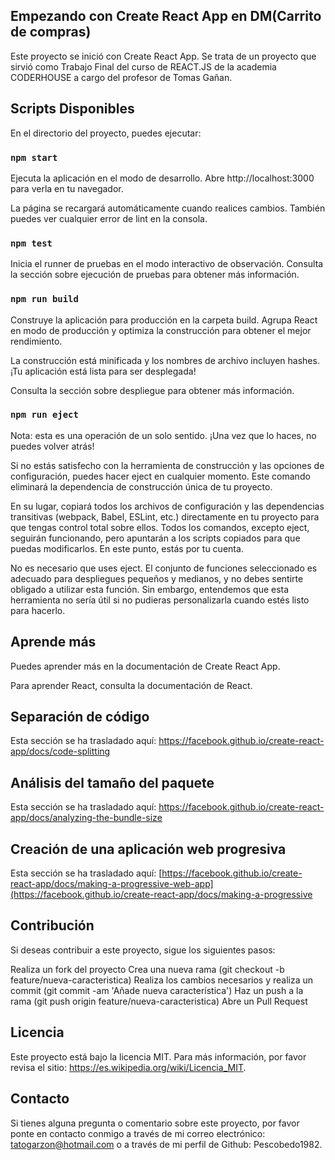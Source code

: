##  Empezando con Create React App en DM(Carrito de compras)
Este proyecto se inició con Create React App. 
Se trata de un proyecto que sirvió como Trabajo Final del curso de REACT.JS de la academia CODERHOUSE a cargo del profesor de Tomas Gañan.

## Scripts Disponibles
En el directorio del proyecto, puedes ejecutar:

### `npm start`
Ejecuta la aplicación en el modo de desarrollo.
Abre http://localhost:3000 para verla en tu navegador.

La página se recargará automáticamente cuando realices cambios.
También puedes ver cualquier error de lint en la consola.

### `npm test`
Inicia el runner de pruebas en el modo interactivo de observación.
Consulta la sección sobre ejecución de pruebas para obtener más información.

### `npm run build`
Construye la aplicación para producción en la carpeta build.
Agrupa React en modo de producción y optimiza la construcción para obtener el mejor rendimiento.

La construcción está minificada y los nombres de archivo incluyen hashes.
¡Tu aplicación está lista para ser desplegada!

Consulta la sección sobre despliegue para obtener más información.

### `npm run eject`
Nota: esta es una operación de un solo sentido. ¡Una vez que lo haces, no puedes volver atrás!

Si no estás satisfecho con la herramienta de construcción y las opciones de configuración, puedes hacer eject en cualquier momento. Este comando eliminará la dependencia de construcción única de tu proyecto.

En su lugar, copiará todos los archivos de configuración y las dependencias transitivas (webpack, Babel, ESLint, etc.) directamente en tu proyecto para que tengas control total sobre ellos. Todos los comandos, excepto eject, seguirán funcionando, pero apuntarán a los scripts copiados para que puedas modificarlos. En este punto, estás por tu cuenta.

No es necesario que uses eject. El conjunto de funciones seleccionado es adecuado para despliegues pequeños y medianos, y no debes sentirte obligado a utilizar esta función. Sin embargo, entendemos que esta herramienta no sería útil si no pudieras personalizarla cuando estés listo para hacerlo.

## Aprende más
Puedes aprender más en la documentación de Create React App.

Para aprender React, consulta la documentación de React.

## Separación de código
Esta sección se ha trasladado aquí: https://facebook.github.io/create-react-app/docs/code-splitting

## Análisis del tamaño del paquete
Esta sección se ha trasladado aquí: https://facebook.github.io/create-react-app/docs/analyzing-the-bundle-size

## Creación de una aplicación web progresiva
Esta sección se ha trasladado aquí: [https://facebook.github.io/create-react-app/docs/making-a-progressive-web-app](https://facebook.github.io/create-react-app/docs/making-a-progressive


## Contribución
Si deseas contribuir a este proyecto, sigue los siguientes pasos:

Realiza un fork del proyecto
Crea una nueva rama (git checkout -b feature/nueva-caracteristica)
Realiza los cambios necesarios y realiza un commit (git commit -am 'Añade nueva característica')
Haz un push a la rama (git push origin feature/nueva-caracteristica)
Abre un Pull Request

## Licencia
Este proyecto está bajo la licencia MIT. Para más información, por favor revisa el sitio: https://es.wikipedia.org/wiki/Licencia_MIT.

## Contacto
Si tienes alguna pregunta o comentario sobre este proyecto, por favor ponte en contacto conmigo a través de mi correo electrónico: tatogarzon@hotmail.com o a través de mi perfil de Github: Pescobedo1982.
